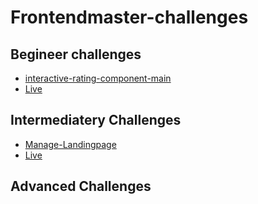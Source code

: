# Frontendmaster-challenges

## Begineer challenges

- [interactive-rating-component-main](https://github.com/Ad-h0c/Frontendmaster-challenges/tree/main/1_Beginner/interactive-rating-component-main)
- [Live](https://interactive-rating-adhoc.netlify.app/)

## Intermediatery Challenges

- [Manage-Landingpage](https://github.com/Ad-h0c/Frontendmaster-challenges/tree/main/2_Intermediate/Landingpage-manage)
- [Live](https://landingpage-adhoc.netlify.app/)

## Advanced Challenges
